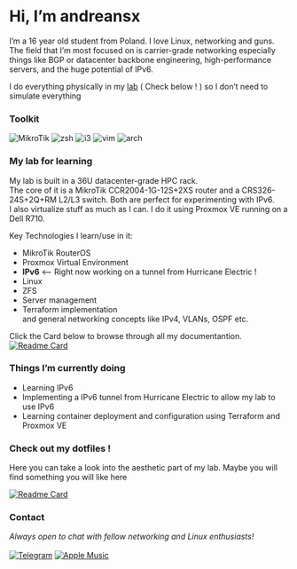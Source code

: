 # Hi, I’m andreansx 

I’m a 16 year old student from Poland. I love Linux, networking and guns.
The field that I’m most focused on is carrier-grade networking especially things like BGP or datacenter backbone engineering, high-performance servers, and the huge potential of IPv6.

I do everything physically in my [lab](https://github.com/Andreansx/Networking-lab) ( Check below ! ) so I don’t need to simulate everything


### Toolkit

<div align=“center”>
  
![MikroTik](https://img.shields.io/badge/routeros-5B18EB?style=for-the-badge&logo=Mikrotik&logoSize=auto)
![zsh](https://img.shields.io/badge/zsh-8116C7?style=for-the-badge&logo=zsh&logoColor=white&logoSize=auto)
![i3](https://img.shields.io/badge/i3-A614A3.svg?style=for-the-badge&logo=i3&logoColor=white)
![vim](https://img.shields.io/badge/vim-CC117F?style=for-the-badge&logo=vim&logoColor=white&logoSize=auto)
![arch](https://img.shields.io/badge/arch-F10F5B?style=for-the-badge&logo=archlinux&logoColor=white&logoSize=auto)
</div>


### My lab for learning

My lab is built in a 36U datacenter-grade HPC rack.  
The core of it is a MikroTik CCR2004-1G-12S+2XS router and a CRS326-24S+2Q+RM L2/L3 switch. Both are perfect for experimenting with IPv6.  
I also virtualize stuff as much as I can. I do it using Proxmox VE running on a Dell R710.  

Key Technologies I learn/use in it: 
* MikroTik RouterOS
* Proxmox Virtual Environment
* **IPv6** <— Right now working on a tunnel from Hurricane Electric !
* Linux
* ZFS
* Server management
* Terraform implementation  
and general networking concepts like IPv4, VLANs, OSPF etc.  
  
Click the Card below to browse through all my documentantion.  
[![Readme Card](https://github-readme-stats.vercel.app/api/pin/?username=andreansx&repo=networking-lab&theme=gruvbox&title_color=FFFFFF&text_color=FFFFFF&icon_color=FFFFFF&hide_border=true&border_radius=7.4)](https://github.com/andreansx/networking-lab)


### Things I’m currently doing

* Learning IPv6
* Implementing a IPv6 tunnel from Hurricane Electric to allow my lab to use IPv6
* Learning container deployment and configuration using Terraform and Proxmox VE

### Check out my dotfiles !

Here you can take a look into the aesthetic part of my lab. Maybe you will find something you will like here

[![Readme Card](https://github-readme-stats.vercel.app/api/pin/?username=andreansx&repo=dotfiles&theme=gruvbox&title_color=FFFFFF&text_color=FFFFFF&icon_color=FFFFFF&hide_border=true&border_radius=7.4)](https://github.com/andreansx/dotfiles)

### Contact

<div align=“center”>

_Always open to chat with fellow networking and Linux enthusiasts!_  
</br>
[![Telegram](https://img.shields.io/badge/telegram-2B59FF?style=for-the-badge&logo=telegram&logoColor=ffffff&logoSize=auto)](https://t.me/Andrtexh)
[![Apple Music](https://img.shields.io/badge/Apple%20Music-%23FA243C?style=for-the-badge&logo=applemusic&logoSize=auto)](https://music.apple.com/profile/andreansx)

</div>